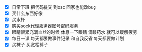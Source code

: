 - [x] 日常下班 把代码提交 到osc 回家也能改bug
- [x] 买什么东西好像
- [x] 买水杯
- [x] 购买sock代理服务器账号密码服务
- [x] 眼睛很累充满血丝的时候 休息一下眼睛 滴眼药水 就可以缓解疲劳
- [x] 每日一课 每天都要做事件记录 和自我反省 每天都要做计划
- [x] 买袜子 买宽松裤子
